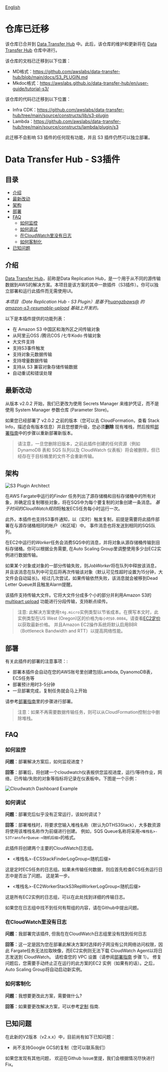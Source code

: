 
[English](./README.md)

# 仓库已迁移

该仓库已合并到 [Data Transfer Hub](https://github.com/awslabs/data-transfer-hub/blob/main/docs/S3_PLUGIN.md) 中。此后，该仓库的维护和更新将在 [Data Transfer Hub](https://github.com/awslabs/data-transfer-hub) 仓库中进行。

该仓库的文档已迁移到以下位置：
- MD格式：https://github.com/awslabs/data-transfer-hub/blob/main/docs/S3_PLUGIN.md
- Mkdoc格式：https://awslabs.github.io/data-transfer-hub/en/user-guide/tutorial-s3/

该仓库的代码已迁移到以下位置：
- Infra CDK：https://github.com/awslabs/data-transfer-hub/tree/main/source/constructs/lib/s3-plugin
- Lambda：https://github.com/awslabs/data-transfer-hub/tree/main/source/constructs/lambda/plugin/s3

此迁移不会影响 S3 插件的任何现有功能，并且 S3 插件仍然可以独立部署。

# Data Transfer Hub - S3插件

## 目录
* [介绍](#介绍)
* [最新改动](#最新改动)
* [架构](#架构)
* [部署](#部署)
* [FAQ](#faq)
  * [如何监控](#如何监控)
  * [如何调试](#如何调试)
  * [在CloudWatch里没有日志](#在CloudWatch里没有日志)
  * [如何客制化](#如何客制化)
* [已知问题](#已知问题)

## 介绍

[Data Transfer Hub](https://github.com/awslabs/aws-data-replication-hub)，前称是Data Replication Hub，是一个用于从不同的源传输数据到AWS的解决方案。本项目是该方案的其中一款插件（S3插件）。你可以独立部署和运行此插件而无需使用UI。

_本项目（Date Replication Hub - S3 Plugin）是基于[huangzbaws@](https://github.com/huangzbaws) 的 [amazon-s3-resumable-upload](https://github.com/aws-samples/amazon-s3-resumable-upload) 基础上开发的。_

以下是本插件提供的功能列表：

- 在 Amazon S3 中国区和海外区之间传输对象
- 从阿里云OSS /腾讯COS /七牛Kodo 传输对象
- 大文件支持
- 支持S3事件触发
- 支持对象元数据传输
- 支持增量数据传输
- 支持从 S3 兼容对象存储传输数据
- 自动重试和错误处理

## 最新改动

从版本 v2.0.2 开始，我们已更改为使用 Secrets Manager 来维护凭证，而不是使用 System Manager 参数仓库 (Parameter Store)。

如果您已经部署了 v2.0.2 之前的版本（您可以去 CloudFormation，查看 Stack Info，描述会有版本信息）并且您想要升级，您必须**删除** 现有堆栈，然后按照[部署指南](./docs/DEPLOYMENT_CN.md)中的步骤以重新部署新版本。

> 请注意，一旦您删除旧版本，之前此插件创建的任何资源（例如 DynamoDB 表和 SQS 队列以及 CloudWatch 仪表板）将会被删除，但已经存在于目标桶里的文件不会重新传输。

## 架构

![S3 Plugin Architect](s3-plugin-architect.png)

在AWS Fargate中运行的*Finder* 任务列出了源存储桶和目标存储桶中的所有对象，并确定应复制哪些对象，将在SQS中为每个要复制的对象创建一条消息。 *基于时间的CloudWatch规则*将触发ECS任务每小时运行一次。

此外，本插件也支持S3事件通知，以（实时）触发复制，前提是需要将此插件部署在与源存储桶相同的帐户（和区域）中。 事件消息也将发送到相同的SQS队列。

在EC2中运行的*Worker*任务会消费SQS中的消息，并将对象从源存储桶传输到目标存储桶。你可以根据业务需要, 在Auto Scaling Group里调整使用多少台EC2实例进行数据传输。

如果某个对象或对象的一部分传输失败，则*JobWorker*将在队列中释放该消息，并且该消息在队列中可见后将再次传输该对象（默认可见性超时设置为15分钟，大文件会自动延长)。经过几次尝试，如果传输依然失败，该消息就会被移到Dead Letter Queue并且触发Alarm提醒。

该插件支持传输大文件。它将大文件分成多个小的部分并利用Amazon S3的[multipart upload](https://docs.aws.amazon.com/AmazonS3/latest/dev/mpuoverview.html) 功能进行分段传输，支持断点续传。

> 注意: 此解决方案使用`t4g.micro`实例类型以节省成本。在撰写本文时，此实例类型在US West (Oregon)区的价格为`每小时$0.0084`。请查看[EC2定价](https://aws.amazon.com/ec2/pricing/on-demand/)以获取最新价格。 并且Amazon EC2操作系统将默认启用BBR（Bottleneck Bandwidth and RTT）以提高网络性能。

## 部署

有关此插件的部署的注意事项：:

- 部署本插件会自动在您的AWS账号里创建包括Lambda, DyanomoDB表，ECS任务等
- 部署预计用时3-5分钟
- 一旦部署完成，复制任务就会马上开始

请参考[部署指南](./docs/DEPLOYMENT_CN.md)里的步骤进行部署。

> 注意：如果不再需要数据传输任务，则可以从CloudFormation控制台中删除堆栈。


## FAQ

### 如何监控

**问题**：部署解决方案后，如何监视进度？

**回答**：部署后，将创建一个cloudwatch仪表板供您监视进度，运行/等待作业，网络，已传输/失败的对象等指标将记录在仪表板中。下图是一个示例：

![Cloudwatch Dashboard Example](docs/dashboard.png)

### 如何调试

**问题**：部署完后似乎没有正常运行，该如何调试？

**回答**：部署堆栈时，将要求您输入堆栈名称（默认为DTHS3Stack），大多数资源将使用该堆栈名称作为前缀进行创建。 例如，SQS Queue名称将采用`<堆栈名>-S3TransferQueue-<随机后缀>`的格式。

此插件将创建两个主要的CloudWatch日志组。

- &lt;堆栈名&gt;-ECSStackFinderLogGroup&lt;随机后缀&gt;

这是定时ECS任务的日志组。如果未传输任何数据，则应首先检查ECS任务运行日志中是否出了问题。 这是第一步。

- &lt;堆栈名&gt;-EC2WorkerStackS3RepWorkerLogGroup&lt;随机后缀&gt;

这是所有EC2实例的日志组，可以在此处找到详细的传输日志。

如果您在日志组中找不到任何有帮组的内容，请在Github中提出问题。

### 在CloudWatch里没有日志

**问题**：我部署完该插件, 但我在在CloudWatch日志组里没有找到任何日志

**回答**：这一定是因为您在部署此解决方案时选择的子网没有公共网络访问权限，因此 Fargate任务无法拉取映像，而EC2实例则无法下载 CloudWatch Agent以将日志发送到 CloudWatch。 请检查您的 VPC 设置（请参阅[部署指南](./docs/DEPLOYMENT_CN.md) 步骤 1）。 修复问题后，您需要手动终止正在运行的此方案的EC2 实例（如果有的话）。之后，Auto Scaling Group将自动启动新实例。


### 如何客制化

**问题**：我想要更改此方案，需要做什么?

**回答**：如果要更改解决方案，可以参考[定制](./docs/CUSTOM_BUILD.md) 指南.


## 已知问题

在此新的V2版本（v2.x.x）中，目前尚有如下已知问题：

- 尚不支持Google GCS的复制（您可以联系我们）

如果您发现有其他问题， 欢迎在Github Issue里提，我们会根据情况尽快进行Fix。